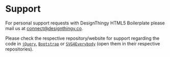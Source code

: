 # Support

For personal support requests with DesignThingy HTML5 Boilerplate please mail us at connect@designthingy.co.

Please check the respective repository/website for support regarding the code in
  [`jQuery`](https://github.com/jquery/jquery/),
  [`Bootstrap`](https://github.com/twbs/bootstrap) or
  [`SVG4Everybody`](https://github.com/jonathantneal/svg4everybody) (open them in
  their respective repositories).
